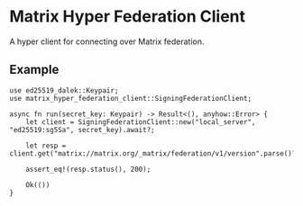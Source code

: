 # Matrix Hyper Federation Client

A hyper client for connecting over Matrix federation.


## Example

```rust,no_run
use ed25519_dalek::Keypair;
use matrix_hyper_federation_client::SigningFederationClient;

async fn run(secret_key: Keypair) -> Result<(), anyhow::Error> {
    let client = SigningFederationClient::new("local_server", "ed25519:sg5Sa", secret_key).await?;

    let resp = client.get("matrix://matrix.org/_matrix/federation/v1/version".parse()?).await?;

    assert_eq!(resp.status(), 200);

    Ok(())
}
```
